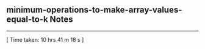 <h2>minimum-operations-to-make-array-values-equal-to-k Notes</h2><hr>[ Time taken: 10 hrs 41 m 18 s ]